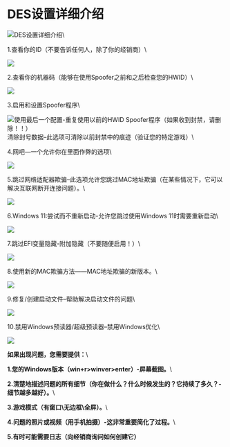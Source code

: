 # DES设置详细介绍

![](https://tc-cdn.flowus.cn/oss/6aed8367-9f1f-4fd1-9f59-218a134dc740/202401112338264349588.png?time=1723248000\&token=a99a8915f6a2f7236b93b938fcf86fc765e39a45278f5237eaec65ce3e981484\&role=sharePaid\&x-oss-process=image/resize,w\_256/quality,q\_80/)DES设置详细介绍\


1.查看你的ID（不要告诉任何人，除了你的经销商）\



![](https://docs.tcmenu.cc/\~gitbook/image?url=https%3A%2F%2F358322182-files.gitbook.io%2F%7E%2Ffiles%2Fv0%2Fb%2Fgitbook-x-prod.appspot.com%2Fo%2Fspaces%252FwnzWHAMRfnYP0FWpGxh1%252Fuploads%252FDHwwxrQrsaWWnCLsQTC0%252Fimage.png%3Falt%3Dmedia%26token%3D507cbb09-7df4-40cc-9646-5cac2f834ec1\&width=768\&dpr=4\&quality=100\&sign=1d4502b5\&sv=1)

2.查看你的机器码（能够在使用Spoofer之前和之后检查您的HWID）\



![](https://docs.tcmenu.cc/\~gitbook/image?url=https%3A%2F%2F358322182-files.gitbook.io%2F%7E%2Ffiles%2Fv0%2Fb%2Fgitbook-x-prod.appspot.com%2Fo%2Fspaces%252FwnzWHAMRfnYP0FWpGxh1%252Fuploads%252FmkFS4BLG4x6ZI5qvHNB6%252Fimage.png%3Falt%3Dmedia%26token%3D34d36080-2413-4f96-be22-384be1d3221c\&width=768\&dpr=4\&quality=100\&sign=70a91cc5\&sv=1)

3.启用和设置Spoofer程序\



![](https://docs.tcmenu.cc/\~gitbook/image?url=https%3A%2F%2F358322182-files.gitbook.io%2F%7E%2Ffiles%2Fv0%2Fb%2Fgitbook-x-prod.appspot.com%2Fo%2Fspaces%252FwnzWHAMRfnYP0FWpGxh1%252Fuploads%252FxUA6NcEkBv3oU39w72XQ%252Fimage.png%3Falt%3Dmedia%26token%3Db110af06-ed50-4420-b097-a1782e6c6abc\&width=768\&dpr=4\&quality=100\&sign=9d123867\&sv=1)使用最后一个配置-重复使用以前的HWID Spoofer程序（如果收到封禁，请删除！！）\
清除封号数据–此选项可清除以前封禁中的痕迹（验证您的特定游戏）\


4.网吧—一个允许你在里面作弊的选项\



![](https://docs.tcmenu.cc/\~gitbook/image?url=https%3A%2F%2F358322182-files.gitbook.io%2F%7E%2Ffiles%2Fv0%2Fb%2Fgitbook-x-prod.appspot.com%2Fo%2Fspaces%252FwnzWHAMRfnYP0FWpGxh1%252Fuploads%252FI9cTYu0sZNvxQLCYeWNV%252Fimage.png%3Falt%3Dmedia%26token%3D7243727b-0421-4022-b92a-a6a41476db71\&width=768\&dpr=4\&quality=100\&sign=38472758\&sv=1)

5.跳过网络适配器欺骗–此选项允许您跳过MAC地址欺骗（在某些情况下，它可以解决互联网断开连接问题）。\



![](https://docs.tcmenu.cc/\~gitbook/image?url=https%3A%2F%2F358322182-files.gitbook.io%2F%7E%2Ffiles%2Fv0%2Fb%2Fgitbook-x-prod.appspot.com%2Fo%2Fspaces%252FwnzWHAMRfnYP0FWpGxh1%252Fuploads%252F3A16U6NcI0nItAroAkyX%252Fimage.png%3Falt%3Dmedia%26token%3D2762934c-6808-4ebb-87ee-a9a954c34dd1\&width=768\&dpr=4\&quality=100\&sign=154a19f8\&sv=1)

6.Windows 11:尝试而不重新启动-允许您跳过使用Windows 11时需要重新启动\



![](https://docs.tcmenu.cc/\~gitbook/image?url=https%3A%2F%2F358322182-files.gitbook.io%2F%7E%2Ffiles%2Fv0%2Fb%2Fgitbook-x-prod.appspot.com%2Fo%2Fspaces%252FwnzWHAMRfnYP0FWpGxh1%252Fuploads%252FUSr4gSLgDP2Cl685DNow%252Fimage.png%3Falt%3Dmedia%26token%3D5a2f2771-84b4-4821-b1dc-c6cc5deb12a6\&width=768\&dpr=4\&quality=100\&sign=383acad2\&sv=1)

7.跳过EFI变量隐藏-附加隐藏（不要随便启用！）\



![](https://docs.tcmenu.cc/\~gitbook/image?url=https%3A%2F%2F358322182-files.gitbook.io%2F%7E%2Ffiles%2Fv0%2Fb%2Fgitbook-x-prod.appspot.com%2Fo%2Fspaces%252FwnzWHAMRfnYP0FWpGxh1%252Fuploads%252F3iZlU7UjnRrIp1Ei8vU1%252Fimage.png%3Falt%3Dmedia%26token%3D78366c06-b83b-449b-81e9-ff9b88908a2f\&width=768\&dpr=4\&quality=100\&sign=b3f781a4\&sv=1)

8.使用新的MAC欺骗方法——MAC地址欺骗的新版本。\



![](https://docs.tcmenu.cc/\~gitbook/image?url=https%3A%2F%2F358322182-files.gitbook.io%2F%7E%2Ffiles%2Fv0%2Fb%2Fgitbook-x-prod.appspot.com%2Fo%2Fspaces%252FwnzWHAMRfnYP0FWpGxh1%252Fuploads%252FcHZ82HctYQsogP7PHTM9%252Fimage.png%3Falt%3Dmedia%26token%3Dec4d2708-d73d-4d75-8ae3-4f41c3650637\&width=768\&dpr=4\&quality=100\&sign=dd29a85c\&sv=1)

9.修复/创建启动文件–帮助解决启动文件的问题\



![](https://docs.tcmenu.cc/\~gitbook/image?url=https%3A%2F%2F358322182-files.gitbook.io%2F%7E%2Ffiles%2Fv0%2Fb%2Fgitbook-x-prod.appspot.com%2Fo%2Fspaces%252FwnzWHAMRfnYP0FWpGxh1%252Fuploads%252FPZFpIOydmNXEOW4DT4Wp%252Fimage.png%3Falt%3Dmedia%26token%3D58a6f0b8-f106-4120-990d-353d7b7cbcc3\&width=768\&dpr=4\&quality=100\&sign=d0cc5103\&sv=1)

10.禁用Windows预读器/超级预读器–禁用Windows优化\



![](https://docs.tcmenu.cc/\~gitbook/image?url=https%3A%2F%2F358322182-files.gitbook.io%2F%7E%2Ffiles%2Fv0%2Fb%2Fgitbook-x-prod.appspot.com%2Fo%2Fspaces%252FwnzWHAMRfnYP0FWpGxh1%252Fuploads%252FO9BnhQ0yjDf4wqQ8pGZj%252Fimage.png%3Falt%3Dmedia%26token%3Dfe33efd7-7535-4949-bb5d-47f74d169be3\&width=768\&dpr=4\&quality=100\&sign=403c7574\&sv=1)

**如果出现问题，您需要提供：**\


**1.您的Windows版本（win+r>winver>enter）-屏幕截图。**\


**2.清楚地描述问题的所有细节（你在做什么？什么时候发生的？它持续了多久？-细节越多越好）。**\


**3.游戏模式（有窗口\无边框\全屏）。**\


**4.问题的照片或视频（用手机拍摄）-这非常重要简化了过程。**\


**5.有时可能需要日志（向经销商询问如何创建它）**
